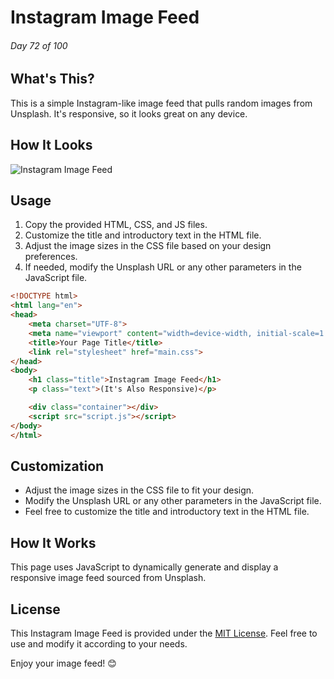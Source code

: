 # Instagram Image Feed

###### Day 72 of 100

## What's This?

This is a simple Instagram-like image feed that pulls random images from Unsplash. It's responsive, so it looks great on any device.

## How It Looks

![Instagram Image Feed](your-image-url-here)

## Usage

1. Copy the provided HTML, CSS, and JS files.
2. Customize the title and introductory text in the HTML file.
3. Adjust the image sizes in the CSS file based on your design preferences.
4. If needed, modify the Unsplash URL or any other parameters in the JavaScript file.

```html
<!DOCTYPE html>
<html lang="en">
<head>
    <meta charset="UTF-8">
    <meta name="viewport" content="width=device-width, initial-scale=1.0">
    <title>Your Page Title</title>
    <link rel="stylesheet" href="main.css">
</head>
<body>
    <h1 class="title">Instagram Image Feed</h1>
    <p class="text">(It's Also Responsive)</p>

    <div class="container"></div>
    <script src="script.js"></script>
</body>
</html>
```

## Customization

- Adjust the image sizes in the CSS file to fit your design.
- Modify the Unsplash URL or any other parameters in the JavaScript file.
- Feel free to customize the title and introductory text in the HTML file.

## How It Works

This page uses JavaScript to dynamically generate and display a responsive image feed sourced from Unsplash.

## License

This Instagram Image Feed is provided under the [MIT License](your-license-url-here). Feel free to use and modify it according to your needs.

Enjoy your image feed! 😊
